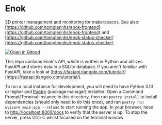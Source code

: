 # Enok

3D printer management and monitoring for makerspaces. See also: [https://github.com/tomglennhs/enok-frontend](https://github.com/tomglennhs/enok-frontend) and [https://github.com/tomglennhs/enok-status-checker](https://github.com/tomglennhs/enok-status-checker)

[![Open in Gitpod](https://gitpod.io/button/open-in-gitpod.svg)](https://gitpod.io/#https://github.com/tomglennhs/enok)

This repo contains Enok's API, which is written in Python and utilizes FastAPI and stores data in a SQLite database. If you aren't familiar with FastAPI, take a look at [https://fastapi.tiangolo.com/tutorial/](https://fastapi.tiangolo.com/tutorial/).

<!-- TODO: Add more docs here, explain how to clone the repo, etc -->
<!-- https://github.com/tiangolo/full-stack-fastapi-postgresql/ - probably will want to refer back to this for project structure -->
To run a local instance for development, you will need to have Python 3.10 or higher and [Poetry](https://python-poetry.org/docs/) (package manager) installed. Open a Command Prompt/Terminal instance in this directory, then run `poetry install` to install dependencies (should only need to do this once), and run `poetry run uvicorn main:app --reload` to start running the app. In your browser, head to [http://localhost:8000/docs](http://localhost:8000/docs) to verify that the server is up. To stop the server, press Ctrl+C whilst focused on the terminal window.
